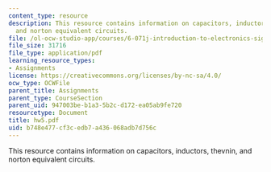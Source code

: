 ```yaml
---
content_type: resource
description: This resource contains information on capacitors, inductors, thevnin,
  and norton equivalent circuits.
file: /ol-ocw-studio-app/courses/6-071j-introduction-to-electronics-signals-and-measurement-spring-2006/b748e477cf3cedb7a436068adb7d756c_hw5.pdf
file_size: 31716
file_type: application/pdf
learning_resource_types:
- Assignments
license: https://creativecommons.org/licenses/by-nc-sa/4.0/
ocw_type: OCWFile
parent_title: Assignments
parent_type: CourseSection
parent_uid: 947003be-b1a3-5b2c-d172-ea05ab9fe720
resourcetype: Document
title: hw5.pdf
uid: b748e477-cf3c-edb7-a436-068adb7d756c
---
```

This resource contains information on capacitors, inductors, thevnin, and norton equivalent circuits.